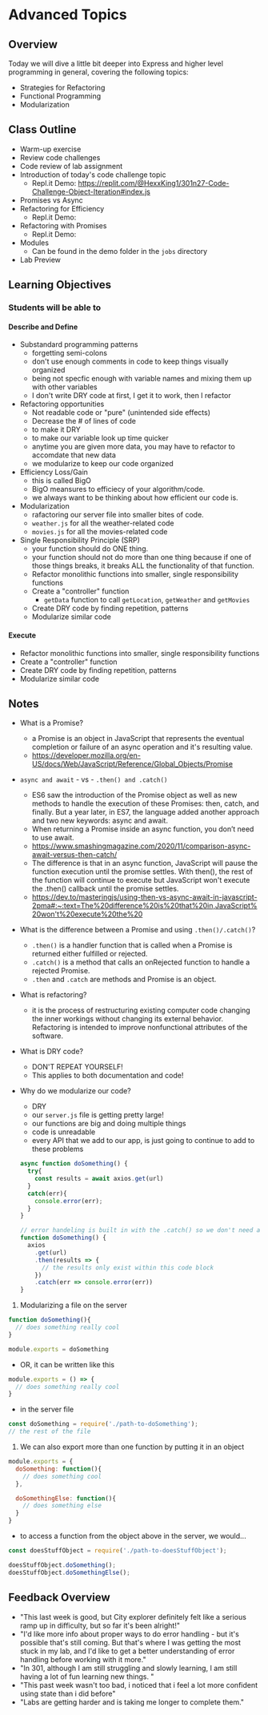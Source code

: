 # Advanced Topics

## Overview

Today we will dive a little bit deeper into Express and higher level programming in general, covering the following topics:

- Strategies for Refactoring
- Functional Programming
- Modularization

## Class Outline

- Warm-up exercise
- Review code challenges
- Code review of lab assignment
- Introduction of today's code challenge topic
  - Repl.it Demo: <https://replit.com/@HexxKing1/301n27-Code-Challenge-Object-Iteration#index.js>
- Promises vs Async
- Refactoring for Efficiency
  - Repl.it Demo:
- Refactoring with Promises
  - Repl.it Demo:
- Modules
  - Can be found in the demo folder in the `jobs` directory
- Lab Preview

## Learning Objectives

### Students will be able to

#### Describe and Define

- Substandard programming patterns
  - forgetting semi-colons
  - don't use enough comments in code to keep things visually organized
  - being not specfic enough with variable names and mixing them up with other variables
  - I don't write DRY code at first, I get it to work, then I refactor
- Refactoring opportunities
  - Not readable code or "pure" (unintended side effects)
  - Decrease the # of lines of code
  - to make it DRY
  - to make our variable look up time quicker
  - anytime you are given more data, you may have to refactor to accomdate that new data
  - we modularize to keep our code organized
- Efficiency Loss/Gain
  - this is called BigO
  - BigO meansures to efficiecy of your algorithm/code.
  - we always want to be thinking about how efficient our code is.
- Modularization
  - rafactoring our server file into smaller bites of code.
  - `weather.js` for all the weather-related code
  - `movies.js` for all the movies-related code
- Single Responsibility Principle (SRP)
  - your function should do ONE thing.
  - your function should not do more than one thing because if one of those things breaks, it breaks ALL the functionality of that function.
  - Refactor monolithic functions into smaller, single responsibility functions
  - Create a "controller" function
    - `getData` function to call `getLocation`, `getWeather` and `getMovies`
  - Create DRY code by finding repetition, patterns
  - Modularize similar code

#### Execute

- Refactor monolithic functions into smaller, single responsibility functions
- Create a "controller" function
- Create DRY code by finding repetition, patterns
- Modularize similar code

## Notes

- What is a Promise?
  - a Promise is an object in JavaScript that represents the eventual completion or failure of an async operation and it's resulting value.
  - <https://developer.mozilla.org/en-US/docs/Web/JavaScript/Reference/Global_Objects/Promise>

- `async and await` - vs - `.then() and .catch()`
  - ES6 saw the introduction of the Promise object as well as new methods to handle the execution of these Promises: then, catch, and finally. But a year later, in ES7, the language added another approach and two new keywords: async and await.
  - When returning a Promise inside an async function, you don’t need to use await.
  - <https://www.smashingmagazine.com/2020/11/comparison-async-await-versus-then-catch/>
  - The difference is that in an async function, JavaScript will pause the function execution until the promise settles. With then(), the rest of the function will continue to execute but JavaScript won't execute the .then() callback until the promise settles.
  - <https://dev.to/masteringjs/using-then-vs-async-await-in-javascript-2pma#:~:text=The%20difference%20is%20that%20in,JavaScript%20won't%20execute%20the%20>

- What is the difference between a Promise and using `.then()/.catch()`?
  - `.then()` is a handler function that is called when a Promise is returned either fulfilled or rejected.
  - `.catch()` is a method that calls an onRejected function to handle a rejected Promise.
  - `.then` and `.catch` are methods and Promise is an object.

- What is refactoring?
  - it is the process of restructuring existing computer code changing the inner workings without changing its external behavior. Refactoring is intended to improve nonfunctional attributes of the software.

- What is DRY code?
  - DON'T REPEAT YOURSELF!
  - This applies to both documentation and code!

- Why do we modularize our code?
  - DRY
  - our `server.js` file is getting pretty large!
  - our functions are big and doing multiple things
  - code is unreadable
  - every API that we add to our app, is just going to continue to add to these problems

  ```javaScript
  async function doSomething() {
    try{
      const results = await axios.get(url)
    }
    catch(err){
      console.error(err);
    }
  }

  // error handeling is built in with the .catch() so we don't need a try/catch
  function doSomething() {
    axios
      .get(url)
      .then(results => {
        // the results only exist within this code block
      })
      .catch(err => console.error(err))
  }
  ```

1. Modularizing a file on the server

  ```javaScript
  function doSomething(){
    // does something really cool
  }

  module.exports = doSomething
  ```

  - OR, it can be written like this

  ```javaScript
  module.exports = () => {
    // does something really cool
  }
  ```

  - in the server file

  ```javaScript
  const doSomething = require('./path-to-doSomething');
  // the rest of the file
  ```

1. We can also export more than one function by putting it in an object

  ```javaScript
  module.exports = {
    doSomething: function(){
      // does something cool
    },

    doSomethingElse: function(){
      // does something else
    }
  }
  ```

  - to access a function from the object above in the server, we would...

  ```javaScript
  const doesStuffObject = require('./path-to-doesStuffObject');

  doesStuffObject.doSomething();
  doesStuffObject.doSomethingElse();
  ```

## Feedback Overview

- "This last week is good, but City explorer definitely felt like a serious ramp up in difficulty, but so far it's been alright!"
- "I'd like more info about proper ways to do error handling - but it's possible that's still coming.  But that's where I was getting the most stuck in my lab, and I'd like to get a better understanding of error handling before working with it more."
- "In 301, although I am still struggling and slowly learning, I am still having a lot of fun learning new things. "
- "This past week wasn't too bad, i noticed that i feel a lot more confident using state than i did before"
- "Labs are getting harder and is taking me longer to complete them."
